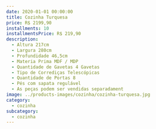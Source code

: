 ```yaml
---
date: 2020-01-01 00:00:00
title: Cozinha Turquesa
price: R$ 2199,90
installments: 10
installmentsPrice: R$ 219,90
description:
  - Altura 217cm
  - Largura 280cm
  - Profundidade 46,5cm
  - Materia Prima MDF / MDP
  - Quantidade de Gavetas 4 Gavetas
  - Tipo de Corrediças Telescópicas
  - Quantidade de Portas 8
  - Pés com sapata regulável
  - As peças podem ser vendidas separadament
image: ../products-images/cozinha/cozinha-turquesa.jpg
category:
  - cozinha
subcategory:
  - cozinha
---
```


